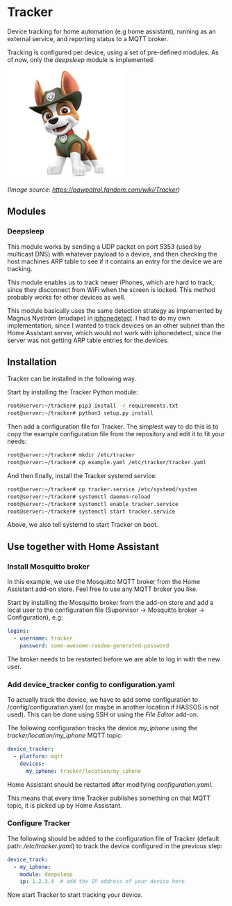 # Tracker

Device tracking for home automation (e.g home assistant), running as an external
service, and reporting status to a MQTT broker.

Tracking is configured per device, using a set of pre-defined modules. As of
now, only the *deepsleep* module is implemented.

![Image of Tracker from Paw Patrol](images/tracker.png)

*(Image source: https://pawpatrol.fandom.com/wiki/Tracker)*

## Modules

### Deepsleep

This module works by sending a UDP packet on port 5353 (used by multicast DNS)
with whatever payload to a device, and then checking the host machines ARP table
to see if it contains an entry for the device we are tracking.

This module enables us to track newer iPhones, which are hard to track, since
they disconnect from WiFi when the screen is locked. This method probably works
for other devices as well.

This module basically uses the same detection strategy as implemented by Magnus
Nyström (mudape) in [iphonedetect](https://github.com/mudape/iphonedetect).
I had to do my own implementation, since I wanted to track devices on an other
subnet than the Home Assistant server, which would not work with iphonedetect,
since the server was not getting ARP table entries for the devices.

## Installation

Tracker can be installed in the following way.

Start by installing the Tracker Python module:
```bash
root@server:~/tracker# pip3 install -r requirements.txt
root@server:~/tracker# python3 setup.py install
```

Then add a configuration file for Tracker. The simplest way to do this is to
copy the example configuration file from the repository and edit it to fit your
needs:
```bash
root@server:~/tracker# mkdir /etc/tracker
root@server:~/tracker# cp example.yaml /etc/tracker/tracker.yaml
```

And then finally, install the Tracker systemd service:
```bash
root@server:~/tracker# cp tracker.service /etc/systemd/system
root@server:~/tracker# systemctl daemon-reload
root@server:~/tracker# systemctl enable tracker.service
root@server:~/tracker# systemctl start tracker.service
```
Above, we also tell systemd to start Tracker on boot.

## Use together with Home Assistant

### Install Mosquitto broker
In this example, we use the Mosquitto MQTT broker from the Home Assistant add-on
store. Feel free to use any MQTT broker you like.

Start by installing the Mosquitto broker from the add-on store and add a local
user to the configuration file (Supervisor → Mosquitto broker → Configuration),
e.g:

```yaml
logins:
  - username: tracker
    password: some-awesome-random-generated-password
```

The broker needs to be restarted before we are able to log in with the new user.

### Add device_tracker config to configuration.yaml

To actually track the device, we have to add some configuration to
/config/configuration.yaml (or maybe in another location if HASSOS is not used).
This can be done using SSH or using the *File Editor* add-on.

The following configuration tracks the device *my_iphone* using the
*tracker/location/my_iphone* MQTT topic:

```yaml
device_tracker:
  - platform: mqtt
    devices:
      my_iphone: tracker/location/my_iphone
```

Home Assistant should be restarted after modifying *configuration.yaml*.

This means that every time Tracker publishes something on that MQTT topic, it is
picked up by Home Assistant.

### Configure Tracker

The following should be added to the configuration file of Tracker (default
path: */etc/tracker.yaml*) to track the device configured in the previous step:

```yaml
device_track:
  - my_iphone:
    module: deepsleep
    ip: 1.2.3.4  # add the IP address of your device here
```

Now start Tracker to start tracking your device.
